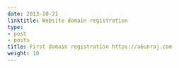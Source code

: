```yaml
---
date: 2013-10-21
linktitle: Website domain registration
type:
- post
- posts
title: First domain registration https://a6unraj.com
weight: 10
---
```



